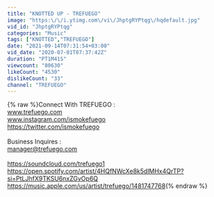 ```yaml
---
title: "KNOTTED UP - TREFUEGO"
image: "https:\/\/i.ytimg.com\/vi\/JhptgRYPtqg\/hqdefault.jpg"
vid_id: "JhptgRYPtqg"
categories: "Music"
tags: ["KNOTTED","TREFUEGO"]
date: "2021-09-14T07:31:54+03:00"
vid_date: "2020-07-01T07:37:42Z"
duration: "PT1M41S"
viewcount: "80630"
likeCount: "4530"
dislikeCount: "33"
channel: "TREFUEGO"
---
```

{% raw %}Connect With TREFUEGO :<br />www.trefuego.com<br />www.instagram.com/ismokefuego<br /><a rel="nofollow" target="blank" href="https://twitter.com/ismokefuego">https://twitter.com/ismokefuego</a><br /><br />Business Inquires :<br />manager@trefuego.com<br /><br /><a rel="nofollow" target="blank" href="https://soundcloud.com/trefuego1">https://soundcloud.com/trefuego1</a><br /><a rel="nofollow" target="blank" href="https://open.spotify.com/artist/4HQfNWcXe8k5dlMHx4QrTP?si=PtLJhfX9TKSU6nxZGvOp6Q">https://open.spotify.com/artist/4HQfNWcXe8k5dlMHx4QrTP?si=PtLJhfX9TKSU6nxZGvOp6Q</a><br /><a rel="nofollow" target="blank" href="https://music.apple.com/us/artist/trefuego/1481747768">https://music.apple.com/us/artist/trefuego/1481747768</a>{% endraw %}
